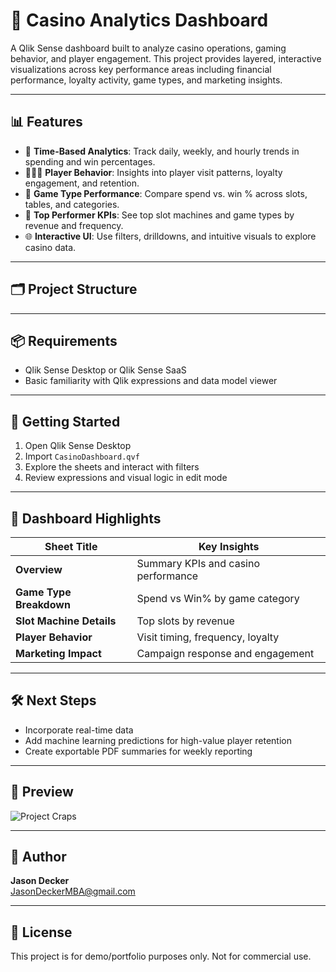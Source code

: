 # 🎰 Casino Analytics Dashboard

A Qlik Sense dashboard built to analyze casino operations, gaming behavior, and player engagement. This project provides layered, interactive visualizations across key performance areas including financial performance, loyalty activity, game types, and marketing insights.

---

## 📊 Features

- 📅 **Time-Based Analytics**: Track daily, weekly, and hourly trends in spending and win percentages.
- 🧑‍🤝‍🧑 **Player Behavior**: Insights into player visit patterns, loyalty engagement, and retention.
- 🎲 **Game Type Performance**: Compare spend vs. win % across slots, tables, and categories.
- 🧠 **Top Performer KPIs**: See top slot machines and game types by revenue and frequency.
- 🌐 **Interactive UI**: Use filters, drilldowns, and intuitive visuals to explore casino data.

---

## 🗂️ Project Structure


---

## 📦 Requirements

- Qlik Sense Desktop or Qlik Sense SaaS
- Basic familiarity with Qlik expressions and data model viewer

---

## 🚀 Getting Started

1. Open Qlik Sense Desktop
2. Import `CasinoDashboard.qvf`
3. Explore the sheets and interact with filters
4. Review expressions and visual logic in edit mode

---

## 🧠 Dashboard Highlights

| Sheet Title              | Key Insights                        |
|--------------------------|-------------------------------------|
| **Overview**             | Summary KPIs and casino performance |
| **Game Type Breakdown**  | Spend vs Win% by game category      |
| **Slot Machine Details** | Top slots by revenue                |
| **Player Behavior**      | Visit timing, frequency, loyalty    |
| **Marketing Impact**     | Campaign response and engagement    |

---

## 🛠️ Next Steps

- Incorporate real-time data
- Add machine learning predictions for high-value player retention
- Create exportable PDF summaries for weekly reporting

---

## 📸 Preview

![Project Craps](https://github.com/user-attachments/assets/85e519b6-eefa-4e42-a24c-a84140ed0712)


---

## 👤 Author

**Jason Decker**  
[JasonDeckerMBA@gmail.com](mailto:JasonDeckerMBA@gmail.com)

---

## 📝 License

This project is for demo/portfolio purposes only. Not for commercial use.

